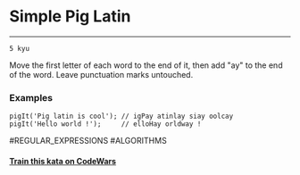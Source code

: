 # Simple Pig Latin 

---
`5 kyu`

Move the first letter of each word to the end of it, then add "ay" to the end of the word. Leave punctuation marks untouched.

### Examples
```
pigIt('Pig latin is cool'); // igPay atinlay siay oolcay
pigIt('Hello world !');     // elloHay orldway !
```

#REGULAR_EXPRESSIONS #ALGORITHMS

#### [Train this kata on CodeWars](https://www.codewars.com/kata/520b9d2ad5c005041100000f)